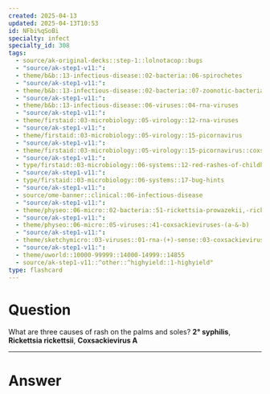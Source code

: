 ```yaml
---
created: 2025-04-13
updated: 2025-04-13T10:53
id: NFbi%qSoBi
specialty: infect
specialty_id: 308
tags:
  - source/ak-original-decks::step-1::lolnotacop::bugs
  - "source/ak-step1-v11:": 
  - theme/b&b::13-infectious-disease::02-bacteria::06-spirochetes
  - "source/ak-step1-v11:": 
  - theme/b&b::13-infectious-disease::02-bacteria::07-zoonotic-bacteria
  - "source/ak-step1-v11:": 
  - theme/b&b::13-infectious-disease::06-viruses::04-rna-viruses
  - "source/ak-step1-v11:": 
  - theme/firstaid::03-microbiology::05-virology::12-rna-viruses
  - "source/ak-step1-v11:": 
  - theme/firstaid::03-microbiology::05-virology::15-picornavirus
  - "source/ak-step1-v11:": 
  - theme/firstaid::03-microbiology::05-virology::15-picornavirus::coxsackievirus
  - "source/ak-step1-v11:": 
  - type/firstaid::03-microbiology::06-systems::12-red-rashes-of-childhood
  - "source/ak-step1-v11:": 
  - type/firstaid::03-microbiology::06-systems::17-bug-hints
  - "source/ak-step1-v11:": 
  - source/ome-banner::clinical::06-infectious-disease
  - "source/ak-step1-v11:": 
  - theme/physeo::06-micro::02-bacteria::51-rickettsia-prowazekii,-rickettsia-rickettsii-&-rickettsia-typhi
  - "source/ak-step1-v11:": 
  - theme/physeo::06-micro::05-viruses::41-coxsackieviruses-(a-&-b)
  - "source/ak-step1-v11:": 
  - theme/sketchymicro::03-viruses::01-rna-(+)-sense::03-coxsackievirus-a-&-b-(picornaviridae)
  - "source/ak-step1-v11:": 
  - theme/uworld::10000-99999::14000-14999::14855
  - source/ak-step1-v11::^other::^highyield::1-highyield"
type: flashcard
---
```


# Question
What are three causes of rash on the palms and soles?   **2° syphilis**, **Rickettsia rickettsii**, **Coxsackievirus A**

---

# Answer
